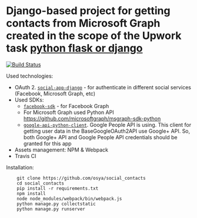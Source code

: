 # Django-based project for getting contacts from Microsoft Graph created in the scope of the Upwork task [python flask or django](https://www.upwork.com/ab/proposals/923638495980134400)
[![Build Status](https://travis-ci.org/osya/social_contacts.svg?branch=master)](https://travis-ci.org/osya/social_contacts)

Used technologies:
- OAuth 2. [`social-app-django`](github.com/python-social-auth/social-app-django) - for authenticate in different social services (Facebook, Microsoft Graph, etc)
- Used SDKs:
    - [`facebook-sdk`](https://github.com/mobolic/facebook-sdk) - for Facebook Graph
    - For Microsoft Graph used Python API https://github.com/microsoftgraph/msgraph-sdk-python
    - [`google-api-python-client`](https://github.com/google/google-api-python-client/). Google People API is using. This client for getting user data in the BaseGoogleOAuth2API use Google+ API. So, both Google+ API and Google People API credentials should be granted for this app 
- Assets management: NPM & Webpack
- Travis CI

Installation:
```
    git clone https://github.com/osya/social_contacts
    cd social_contacts
    pip install -r requirements.txt
    npm install
    node node_modules/webpack/bin/webpack.js
    python manage.py collectstatic
    python manage.py runserver
```
